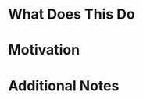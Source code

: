 # What Does This Do

# Motivation

# Additional Notes

<!-- When opening a pull request, please open it as a draft to not auto assign reviewers before you feel the pull request is in a reviewable state. -->

